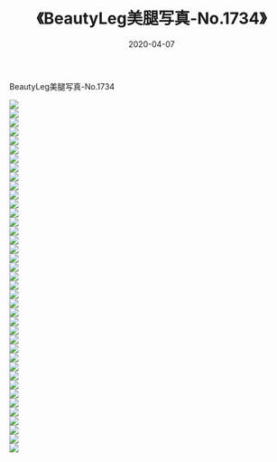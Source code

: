 ﻿---
layout: post
title:  《BeautyLeg美腿写真-No.1734》
date:   2020-04-07
img: http://img.660000.xyz/Sharelink/网络美图/2020/BeautyLeg美腿写真-No.1734/000.jpg
categories: [美女, 清纯, 唯美]
---

BeautyLeg美腿写真-No.1734

  ![](http://img.660000.xyz/Sharelink/网络美图/2020/BeautyLeg美腿写真-No.1734/001.jpg) <br> ![](http://img.660000.xyz/Sharelink/网络美图/2020/BeautyLeg美腿写真-No.1734/002.jpg) <br> ![](http://img.660000.xyz/Sharelink/网络美图/2020/BeautyLeg美腿写真-No.1734/003.jpg) <br> ![](http://img.660000.xyz/Sharelink/网络美图/2020/BeautyLeg美腿写真-No.1734/004.jpg) <br> ![](http://img.660000.xyz/Sharelink/网络美图/2020/BeautyLeg美腿写真-No.1734/005.jpg) <br> ![](http://img.660000.xyz/Sharelink/网络美图/2020/BeautyLeg美腿写真-No.1734/006.jpg) <br> ![](http://img.660000.xyz/Sharelink/网络美图/2020/BeautyLeg美腿写真-No.1734/007.jpg) <br> ![](http://img.660000.xyz/Sharelink/网络美图/2020/BeautyLeg美腿写真-No.1734/008.jpg) <br> ![](http://img.660000.xyz/Sharelink/网络美图/2020/BeautyLeg美腿写真-No.1734/009.jpg) <br> ![](http://img.660000.xyz/Sharelink/网络美图/2020/BeautyLeg美腿写真-No.1734/010.jpg) <br> ![](http://img.660000.xyz/Sharelink/网络美图/2020/BeautyLeg美腿写真-No.1734/011.jpg) <br> ![](http://img.660000.xyz/Sharelink/网络美图/2020/BeautyLeg美腿写真-No.1734/012.jpg) <br> ![](http://img.660000.xyz/Sharelink/网络美图/2020/BeautyLeg美腿写真-No.1734/013.jpg) <br> ![](http://img.660000.xyz/Sharelink/网络美图/2020/BeautyLeg美腿写真-No.1734/014.jpg) <br> ![](http://img.660000.xyz/Sharelink/网络美图/2020/BeautyLeg美腿写真-No.1734/015.jpg) <br> ![](http://img.660000.xyz/Sharelink/网络美图/2020/BeautyLeg美腿写真-No.1734/016.jpg) <br> ![](http://img.660000.xyz/Sharelink/网络美图/2020/BeautyLeg美腿写真-No.1734/017.jpg) <br> ![](http://img.660000.xyz/Sharelink/网络美图/2020/BeautyLeg美腿写真-No.1734/018.jpg) <br> ![](http://img.660000.xyz/Sharelink/网络美图/2020/BeautyLeg美腿写真-No.1734/019.jpg) <br> ![](http://img.660000.xyz/Sharelink/网络美图/2020/BeautyLeg美腿写真-No.1734/020.jpg) <br> ![](http://img.660000.xyz/Sharelink/网络美图/2020/BeautyLeg美腿写真-No.1734/021.jpg) <br> ![](http://img.660000.xyz/Sharelink/网络美图/2020/BeautyLeg美腿写真-No.1734/022.jpg) <br> ![](http://img.660000.xyz/Sharelink/网络美图/2020/BeautyLeg美腿写真-No.1734/023.jpg) <br> ![](http://img.660000.xyz/Sharelink/网络美图/2020/BeautyLeg美腿写真-No.1734/024.jpg) <br> ![](http://img.660000.xyz/Sharelink/网络美图/2020/BeautyLeg美腿写真-No.1734/025.jpg) <br> ![](http://img.660000.xyz/Sharelink/网络美图/2020/BeautyLeg美腿写真-No.1734/026.jpg) <br> ![](http://img.660000.xyz/Sharelink/网络美图/2020/BeautyLeg美腿写真-No.1734/027.jpg) <br> ![](http://img.660000.xyz/Sharelink/网络美图/2020/BeautyLeg美腿写真-No.1734/028.jpg) <br> ![](http://img.660000.xyz/Sharelink/网络美图/2020/BeautyLeg美腿写真-No.1734/029.jpg) <br> ![](http://img.660000.xyz/Sharelink/网络美图/2020/BeautyLeg美腿写真-No.1734/030.jpg) <br> ![](http://img.660000.xyz/Sharelink/网络美图/2020/BeautyLeg美腿写真-No.1734/031.jpg) <br> ![](http://img.660000.xyz/Sharelink/网络美图/2020/BeautyLeg美腿写真-No.1734/032.jpg) <br> ![](http://img.660000.xyz/Sharelink/网络美图/2020/BeautyLeg美腿写真-No.1734/033.jpg) <br> ![](http://img.660000.xyz/Sharelink/网络美图/2020/BeautyLeg美腿写真-No.1734/034.jpg) <br> ![](http://img.660000.xyz/Sharelink/网络美图/2020/BeautyLeg美腿写真-No.1734/035.jpg) <br> ![](http://img.660000.xyz/Sharelink/网络美图/2020/BeautyLeg美腿写真-No.1734/036.jpg) <br> ![](http://img.660000.xyz/Sharelink/网络美图/2020/BeautyLeg美腿写真-No.1734/037.jpg) <br> ![](http://img.660000.xyz/Sharelink/网络美图/2020/BeautyLeg美腿写真-No.1734/038.jpg) <br> ![](http://img.660000.xyz/Sharelink/网络美图/2020/BeautyLeg美腿写真-No.1734/039.jpg) <br>